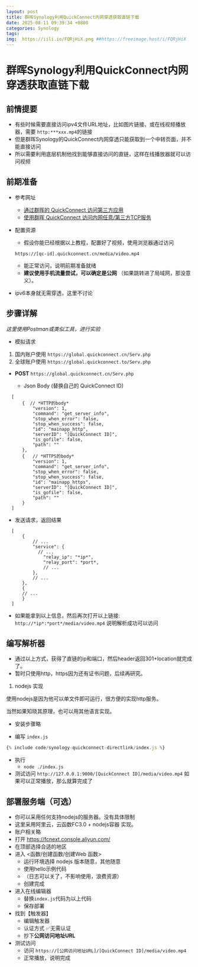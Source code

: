```yaml
---
layout: post
title: 群晖Synology利用QuickConnect内网穿透获取直链下载
date: 2025-08-11 09:39:34 +0800
categories: Synology
tags: 
img:  https://iili.io/FQRjHiX.png ##https://freeimage.host/i/FQRjHiX
---
```


# 群晖Synology利用QuickConnect内网穿透获取直链下载

## 前情提要
  - 有些时候需要直接访问ipv4文件URL地址，比如图片链接、或在线视频播放器，需要 `http:***xxx.mp4`的链接
  - 但是群晖Synology的QuickConnect内网穿透只能获取到一个中转页面，并不能直接访问
  - 所以需要利用底层机制他找到能够直接访问的直链，这样在线播放器就可以访问视频

  
## 前期准备
  - 参考网址
    - [通过群晖的 QuickConnect 访问第三方应用](https://null.studio/2020/02/16/access-thirdparty-web-via-synology-quickconnect/)
    - [使用群晖 QuickConnect 访问内网任意/第三方TCP服务](https://blog.lyc8503.net/post/10-all-in-quickconnect/)

  - 配置资源
    - 假设你能已经根据以上教程，配置好了视频，使用浏览器通过访问
     
    `https://[qc-id].quickconnect.cn/media/video.mp4`
    - 能正常访问，说明前期准备就绪
    - **建议使用手机流量尝试，可以确定是公网** （如果跳转进了局域网，那没意义）。
  - ipv6本身就无需穿透，这里不讨论

## 步骤详解
  *这里使用Postman或类似工具，进行实验*
  
  - 模拟请求
  
  1. 国内账户使用 `https://global.quickconnect.cn/Serv.php`
  2. 全球账户使用 `https://global.quickconnect.to/Serv.php`
  
  - **POST**  `https://global.quickconnect.cn/Serv.php` 
  
    - Json Body  (替换自己的 QuickConnect ID)
  ~~~ json5
    [
        {  // *HTTP的body*
            "version": 1,
            "command": "get_server_info",
            "stop_when_error": false,
            "stop_when_success": false,
            "id": "mainapp_http",
            "serverID": "[QuickConnect ID]",
            "is_gofile": false,
            "path": ""
        },
        {   // *HTTPS的body*
            "version": 1,
            "command": "get_server_info",
            "stop_when_error": false,
            "stop_when_success": false,
            "id": "mainapp_https",
            "serverID": "[QuickConnect ID]",
            "is_gofile": false,
            "path": ""
        }
    ]
  ~~~

  - 发送请求，返回结果
  ~~~ json5
    [
        {
            // ...
            "service": {
              // ...
                "relay_ip": "*ip*",
                "relay_port": *port*,
                // ...
            },
            // ...
        },
        {
        // ...
        }
    ]
  ~~~

  - 如果能拿到以上信息，然后再次打开以上链接: `http://*ip*:*port*/media/video.mp4`  说明解析成功可以访问

## 编写解析器
  - 通过以上方式，获得了直链的ip和端口，然后header返回301+location就完成了。
  - 暂时只使用http，https因为还有证书问题，后续再研究。

  1. nodejs 实现
  
  使用nodejs是因为他可以单文件即可运行，很方便的实现http服务。

  当然如果知晓其原理，也可以用其他语言实现。
  - 安装步骤略
  
  - 编写 `index.js`


~~~ javascript
{% include code/synology-quickconnect-directlink/index.js %}
~~~

<script id='quickconnect-directlink-script'>
const node = $('#quickconnect-directlink-script');
node.prev(".language-javascript").find("pre")
  .attr({
    'data-download-link': '',
    'data-src': "https://github.tianrld.top/https://raw.githubusercontent.com/oOtroyOo/blog-mdui/master/_includes/code/synology-quickconnect-directlink/index.js"
  });
node.remove();
</script>
  - 执行
    - `node ./index.js`
  - 测试访问 `http://127.0.0.1:9000/[QuickConnect ID]/media/video.mp4`
  如果可以正常播放，那么就算完成了

## 部署服务端（可选）
  - 你可以采用任何支持nodejs的服务器。没有具体限制
  - 这里采用阿里云，云函数FC3.0 + nodejs容器 实现。
  - 账户相关略
  - 打开 https://fcnext.console.aliyun.com/
  - 在顶部选择合适的地区
  - 进入 <函数/创建函数/创建Web 函数>
    - 运行环境选择 nodejs 版本随意，其他随意
    - 使用hello示例代码
    - （日志可以关了，不影响使用，浪费资源）
    - 创建完成
  - 进入在线编辑器
    - 替换`index.js`代码为以上代码
    - 保存部署
  - 找到【触发器】
    - 编辑触发器
    - 认证方式 ✅无需认证
    - 抄下**公网访问地址URL**
  - 测试访问
    - 访问 `https://[公网访问地址URL]/[QuickConnect ID]/media/video.mp4`
    - 正常播放，说明完成

